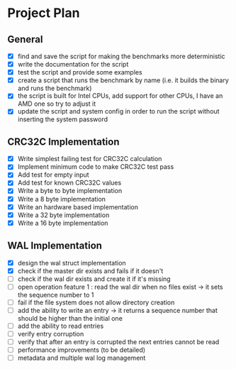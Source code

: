 # Project Plan

## General

- [x] find and save the script for making the benchmarks more deterministic
- [x] write the documentation for the script
- [x] test the script and provide some examples
- [x] create a script that runs the benchmark by name (i.e. it builds the binary and runs the benchmark)
- [x] the script is built for Intel CPUs, add support for other CPUs, I have an AMD one so try to adjust it
- [x] update the script and system config in order to run the script without inserting the system password

## CRC32C Implementation

- [x] Write simplest failing test for CRC32C calculation
- [x] Implement minimum code to make CRC32C test pass
- [x] Add test for empty input
- [x] Add test for known CRC32C values
- [x] Write a byte to byte implementation
- [x] Write a 8 byte implementation
- [x] Write an hardware based implementation 
- [x] Write a 32 byte implementation
- [x] Write a 16 byte implementation

## WAL Implementation
- [x] design the wal struct implementation
- [x] check if the master dir exists and fails if it doesn't
- [ ] check if the wal dir exists and create it if it's missing
- [ ] open operation feature 1 : read the wal dir when no files exist -> it sets the sequence number to 1
- [ ] fail if the file system does not allow directory creation
- [ ] add the ability to write an entry -> it returns a sequence number that should be higher than the initial one
- [ ] add the ability to read entries
- [ ] verify entry corruption
- [ ] verify that after an entry is corrupted the next entries cannot be read
- [ ] performance improvements (to be detailed)
- [ ] metadata and multiple wal log management
